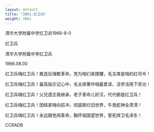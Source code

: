 ```yaml
---
layout: default
title: "3861.红卫兵"
weight: 3861
---
```


清华大学附属中学红卫兵1966-8-0

红卫兵

清华大学附属中学红卫兵

1966.08.00

红卫兵嗨红卫兵！敢造反嗨敢革命，党为咱们来撑腰，毛主席是咱的红司令！

红卫兵嗨红卫兵！最高指示记心中，毛主席著作咱最爱读，活学活用下苦功！

红卫兵嗨红卫兵！父兄遗志我继承，老子革命儿好汉，代代都是红卫兵！

红卫兵嗨红卫兵！团结紧嗨向前冲，彻底砸烂旧世界，牛鬼蛇神全肃清！

红卫兵嗨红卫兵！永远跟党闹革命，胸怀祖国望世界，誓死捍卫毛泽东！

CCRADB

